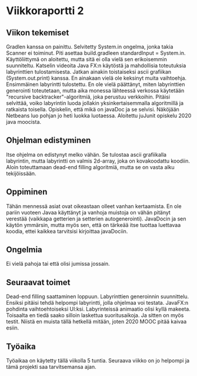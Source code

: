 # Viikkoraportti 2

## Viikon tekemiset
Gradlen kanssa on painittu. Selvitetty System.in ongelma, jonka takia Scanner ei toiminut. Piti asettaa build.gradleen standardInput = System.in.
Käyttöliittymä on aloitettu, mutta sitä ei olla vielä sen erikoisemmin suunniteltu. 
Katselin videoita Java FX:n käytöstä ja mahdollisia toteutuksia labyrinttien tulostamisesta. Jatkan ainakin toistaiseksi ascii grafiikan (System.out.print) kanssa. En ainakaan vielä ole keksinyt muita vaihtoehja. 
Ensimmäinen labyrintti tulostettu. En ole vielä päättänyt, miten labyrinttien generointi toteutetaan, mutta aika monessa lähteessä verkossa käytetään "recursive backtracker"-algoritmiä, joka perustuu verkkoihin. Pitäisi selvittää, voiko labyrintin luoda jollakin yksinkertaisemmalla algoritmillä ja ratkaista toisella.
Opiskelin, että mikä on javaDoc ja se selvisi. Näköjään Netbeans luo pohjan jo heti luokka luotaessa.
Aloitettu juJunit opiskelu 2020 java moocista.

## Ohjelman edistyminen
Itse ohjelma on edistynyt melko vähän. Se tulostaa ascii grafiikalla labyrintin, mutta labyrintti on valmis 2d-array, joka on kovakoodattu koodiin. Aloin toteuttamaan dead-end filling algoritmiä, mutta se on vasta alku tekijöissään.

## Oppiminen
Tähän mennessä asiat ovat oikeastaan olleet vanhan kertaamista. En ole pariin vuoteen Javaa käyttänyt ja vanhoja muistoja on vähän pitänyt verestää (vaikkapa getterien ja setterien autogenerointi). JavaDocin ja sen käytön ymmärsin, mutta myös sen, että on tärkeää itse tuottaa luettavaa koodia, ettei kaikkea tarvitsisi kirjoittaa javaDociin. 

## Ongelmia
Ei vielä pahoja tai että olisi jumissa jossain. 

## Seuraavat toimet
Dead-end filling saattaminen loppuun. Labyrinttien generoinnin suunnittelu. Ensiksi pitäisi tehdä helpompi labyrintti, jolla ohjelmaa voi testata. JavaFX:n pohdinta vaihtoehtoiseksi UI:ksi. Labyrinteissä animaatio olisi kyllä makeeta. Toisaalta en tiedä saako silloin laskettua suoritusaikoja. Ja sitten on myös testit. Niistä en muista tällä hetkellä mitään, joten 2020 MOOC pitää kaivaa esiin. 

## Työaika
Työaikaa on käytetty tällä viikolla 5 tuntia. Seuraava viikko on jo helpompi ja tämä projekti saa tarvitsemansa ajan.  
